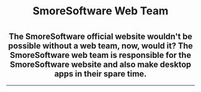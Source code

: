 <html>
<div align="center">
<h1>SmoreSoftware Web Team<h1>

<h2>The SmoreSoftware official website wouldn't be possible without a web team, now, would it? The SmoreSoftware web team is responsible for the SmoreSoftware website and also make desktop apps in their spare time.</h2><hr>

